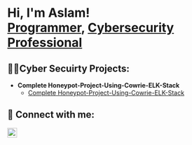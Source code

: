 <h1>Hi, I'm Aslam! <br/><a href="https://github.com/joshmadakor1">Programmer</a>, <a href="https://www.linkedin.com/in/aslam-bwanika/">Cybersecurity Professional</a></a></h1>

<h2>👨‍💻Cyber Secuirty Projects:</h2>


 
- <b>Complete Honeypot-Project-Using-Cowrie-ELK-Stack </b>
  - [Complete Honeypot-Project-Using-Cowrie-ELK-Stack ](https://github.com/immanuellee/Honeypot-Project-Using-Cowrie-ELK-Stack)




<h2> 🤳 Connect with me:</h2>


[<img align="left" alt="JoshMadakor | LinkedIn" width="22px" src="https://cdn.jsdelivr.net/npm/simple-icons@v3/icons/linkedin.svg" />][linkedin]



[linkedin]: https://www.linkedin.com/in/aslam-bwanika/

<!--
**joshmadakor1/joshmadakor1** is a ✨ _special_ ✨ repository because its `README.md` (this file) appears on your GitHub profile.

Here are some ideas to get you started:

- 🔭 I’m currently working on ...
- 🌱 I’m currently learning ...
- 👯 I’m looking to collaborate on ...
- 🤔 I’m looking for help with ...
- 💬 Ask me about ...
- 📫 How to reach me: ...
- 😄 Pronouns: ...
- ⚡ Fun fact: ...
-->
